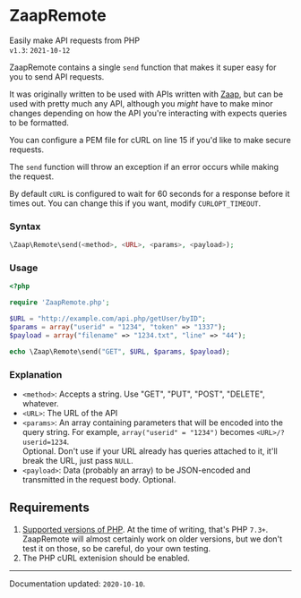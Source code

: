 # ZaapRemote
Easily make API requests from PHP  
`v1.3`: `2021-10-12`

ZaapRemote contains a single `send` function that makes it super easy for you to send API requests. 

It was originally written to be used with APIs written with [Zaap](https://github.com/aaviator42/Zaap), but can be used with pretty much any API, although you _might_ have to make minor changes depending on how the API you're interacting with expects queries to be formatted.

You can configure a PEM file for cURL on line 15 if you'd like to make secure requests.

The `send` function will throw an exception if an error occurs while making the request.

By default `cURL` is configured to wait for 60 seconds for a response before it times out. You can change this if you want, modify `CURLOPT_TIMEOUT`.

### Syntax

```php
\Zaap\Remote\send(<method>, <URL>, <params>, <payload>);
```

### Usage

```php
<?php

require 'ZaapRemote.php';

$URL = "http://example.com/api.php/getUser/byID";
$params = array("userid" = "1234", "token" => "1337");
$payload = array("filename" => "1234.txt", "line" => "44");

echo \Zaap\Remote\send("GET", $URL, $params, $payload);
```

### Explanation

* `<method>`: Accepts a string. Use "GET", "PUT", "POST", "DELETE", whatever.
* `<URL>`: The URL of the API
* `<params>`: An array containing parameters that will be encoded into the query string. For example, `array("userid" = "1234")` becomes `<URL>/?userid=1234`.  
  Optional. Don't use if your URL already has queries attached to it, it'll break the URL, just pass `NULL`. 
* `<payload>`: Data (probably an array) to be JSON-encoded and transmitted in the request body. Optional. 

## Requirements
1. [Supported versions of PHP](https://www.php.net/supported-versions.php). At the time of writing, that's PHP `7.3+`. ZaapRemote will almost certainly work on older versions, but we don't test it on those, so be careful, do your own testing.
2. The PHP cURL extenision should be enabled.

----------
Documentation updated: `2020-10-10`.
